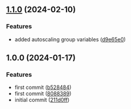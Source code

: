 ## [1.1.0](https://gitlab.com/systemsmystery/terraform-modules/terraform-module-alb-target-group/compare/v1.0.0...v1.1.0) (2024-02-10)


### Features

* added autoscaling group variables ([d9e65e0](https://gitlab.com/systemsmystery/terraform-modules/terraform-module-alb-target-group/commit/d9e65e075b869e8d7df222884a5c845223b08b59))

## 1.0.0 (2024-01-17)


### Features

* first commit ([b528484](https://gitlab.com/systemsmystery/terraform-modules/terraform-module-alb-target-group/commit/b528484d6a3e3b5f1953800b18191eac4a2f252b))
* first commit ([8088389](https://gitlab.com/systemsmystery/terraform-modules/terraform-module-alb-target-group/commit/808838905471666415a954ba321dfc0b6ab627ce))
* initial commit ([211d0ff](https://gitlab.com/systemsmystery/terraform-modules/terraform-module-alb-target-group/commit/211d0ff96cccbdb73a91f457f3919c960aa72836))
